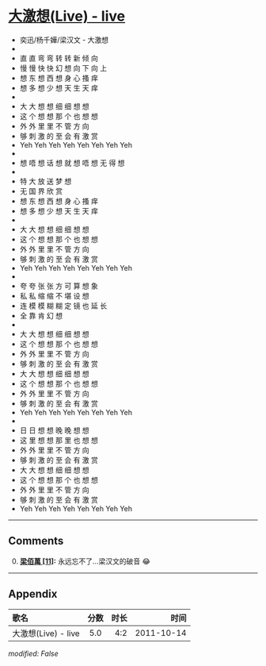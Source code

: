 # [大激想(Live) - live](https://music.163.com/song?id=64253)

* 奕迅/杨千嬅/梁汉文 - 大激想
* 
* 直 直 弯 弯 转 转 新 倾 向
* 慢 慢 快 快 幻 想 向 下 向 上
* 想 东 想 西 想 身 心 搔 痒
* 想 多 想 少 想 天 生 天 痒
* 
* 大 大 想 想 细 细 想 想
* 这 个 想 想 那 个 也 想 想
* 外 外 里 里 不 管 方 向
* 够 刺 激 的 至 会 有 激 赏
* Yeh Yeh Yeh Yeh Yeh Yeh Yeh Yeh
* 
* 想 唔 想 话 想 就 想 唔 想 无 得 想
* 
* 特 大 放 送 梦 想
* 无 国 界 欣 赏
* 想 东 想 西 想 身 心 搔 痒
* 想 多 想 少 想 天 生 天 痒
* 
* 大 大 想 想 细 细 想 想
* 这 个 想 想 那 个 也 想 想
* 外 外 里 里 不 管 方 向
* 够 刺 激 的 至 会 有 激 赏
* Yeh Yeh Yeh Yeh Yeh Yeh Yeh Yeh
* 
* 夸 夸 张 张 方 可 算 想 象
* 私 私 缩 缩 不 堪 设 想
* 连 模 模 糊 糊 定 镜 也 延 长
* 全 靠 肯 幻 想
* 
* 大 大 想 想 细 细 想 想
* 这 个 想 想 那 个 也 想 想
* 外 外 里 里 不 管 方 向
* 够 刺 激 的 至 会 有 激 赏
* 大 大 想 想 细 细 想 想
* 这 个 想 想 那 个 也 想 想
* 外 外 里 里 不 管 方 向
* 够 刺 激 的 至 会 有 激 赏
* Yeh Yeh Yeh Yeh Yeh Yeh Yeh Yeh
* 
* 日 日 想 想 晚 晚 想 想
* 这 里 想 想 那 里 也 想 想
* 外 外 里 里 不 管 方 向
* 够 刺 激 的 至 会 有 激 赏
* 大 大 想 想 细 细 想 想
* 这 个 想 想 那 个 也 想 想
* 外 外 里 里 不 管 方 向
* 够 刺 激 的 至 会 有 激 赏
* Yeh Yeh Yeh Yeh Yeh Yeh Yeh Yeh


---

## Comments
0. **[梁佰萬 \[11\]](https://music.163.com/#/user/home?id=43114108):** 永远忘不了…梁汉文的破音  😂



---

## Appendix

|歌名|分数|时长|时间|
|:---|:---:|---:|---:|
|大激想(Live) - live|5.0|4:2|2011-10-14

*modified: False*